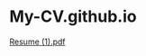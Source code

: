 # My-CV.github.io


[Resume (1).pdf](https://github.com/Yashveersoni123/My-CV.github.io/files/9447485/Resume.1.pdf)
